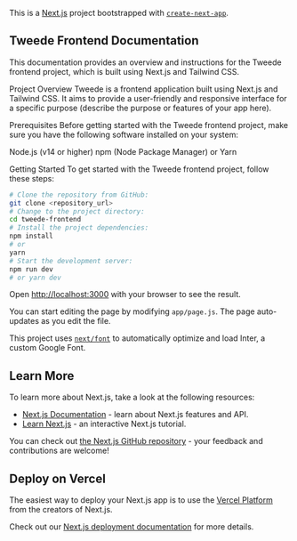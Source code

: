 This is a [Next.js](https://nextjs.org/) project bootstrapped with [`create-next-app`](https://github.com/vercel/next.js/tree/canary/packages/create-next-app).

## Tweede Frontend Documentation

This documentation provides an overview and instructions for the Tweede frontend project, which is built using Next.js and Tailwind CSS.

Project Overview
Tweede is a frontend application built using Next.js and Tailwind CSS. It aims to provide a user-friendly and responsive interface for a specific purpose (describe the purpose or features of your app here).

Prerequisites
Before getting started with the Tweede frontend project, make sure you have the following software installed on your system:

Node.js (v14 or higher)
npm (Node Package Manager) or Yarn

Getting Started
To get started with the Tweede frontend project, follow these steps:

```bash
# Clone the repository from GitHub:
git clone <repository_url>
# Change to the project directory:
cd tweede-frontend
# Install the project dependencies:
npm install
# or
yarn
# Start the development server:
npm run dev
# or yarn dev
```

Open [http://localhost:3000](http://localhost:3000) with your browser to see the result.

You can start editing the page by modifying `app/page.js`. The page auto-updates as you edit the file.

This project uses [`next/font`](https://nextjs.org/docs/basic-features/font-optimization) to automatically optimize and load Inter, a custom Google Font.

## Learn More

To learn more about Next.js, take a look at the following resources:

- [Next.js Documentation](https://nextjs.org/docs) - learn about Next.js features and API.
- [Learn Next.js](https://nextjs.org/learn) - an interactive Next.js tutorial.

You can check out [the Next.js GitHub repository](https://github.com/vercel/next.js/) - your feedback and contributions are welcome!

## Deploy on Vercel

The easiest way to deploy your Next.js app is to use the [Vercel Platform](https://vercel.com/new?utm_medium=default-template&filter=next.js&utm_source=create-next-app&utm_campaign=create-next-app-readme) from the creators of Next.js.

Check out our [Next.js deployment documentation](https://nextjs.org/docs/deployment) for more details.
